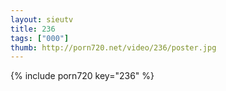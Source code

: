 ```yaml
--- 
layout: sieutv
title: 236
tags: ["000"]
thumb: http://porn720.net/video/236/poster.jpg
---
```

{% include porn720 key="236" %} 

